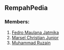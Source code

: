 ## **RempahPedia**

### Members:

1. [Fedro Maulana Jatmika](https://github.com/1441Fedro)
2. [Marsel Christian Junior](https://github.com/marsel-jr)
3. [Muhammad Ruzain](https://github.com/eruzetaien)